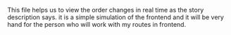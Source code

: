 This file helps us to view the order changes in real time as the story description says.
it is a simple simulation of the frontend and it will be very hand for the person who will work with my routes in frontend.
